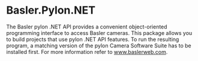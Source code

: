# Basler.Pylon.NET

The Basler pylon .NET API provides a convenient object-oriented programming interface to access Basler cameras.
This package allows you to build projects that use pylon .NET API features.
To run the resulting program, a matching version of the pylon Camera Software Suite has to be installed first.
For more information refer to www.baslerweb.com.